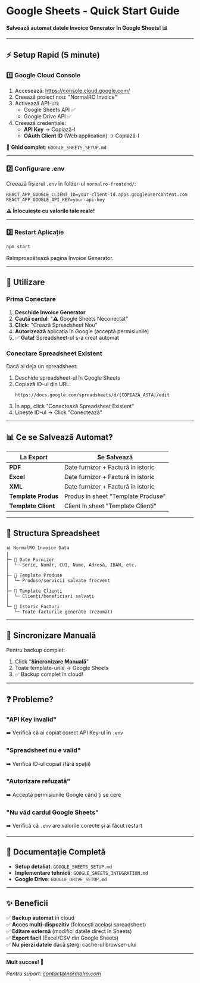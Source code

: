 # Google Sheets - Quick Start Guide

**Salvează automat datele Invoice Generator în Google Sheets! 📊**

---

## ⚡ Setup Rapid (5 minute)

### 1️⃣ Google Cloud Console

1. Accesează: https://console.cloud.google.com/
2. Creează proiect nou: "NormalRO Invoice"
3. Activează API-uri:
   - Google Sheets API ✅
   - Google Drive API ✅
4. Creează credențiale:
   - **API Key** → Copiază-l
   - **OAuth Client ID** (Web application) → Copiază-l

📖 **Ghid complet**: `GOOGLE_SHEETS_SETUP.md`

---

### 2️⃣ Configurare .env

Creează fișierul `.env` în folder-ul `normalro-frontend/`:

```env
REACT_APP_GOOGLE_CLIENT_ID=your-client-id.apps.googleusercontent.com
REACT_APP_GOOGLE_API_KEY=your-api-key
```

**⚠️ Înlocuiește cu valorile tale reale!**

---

### 3️⃣ Restart Aplicație

```bash
npm start
```

Reîmprospătează pagina Invoice Generator.

---

## 🚀 Utilizare

### Prima Conectare

1. **Deschide Invoice Generator**
2. **Caută cardul**: "⚠️ Google Sheets Neconectat"
3. **Click**: "Crează Spreadsheet Nou"
4. **Autorizează** aplicația în Google (acceptă permisiunile)
5. ✅ **Gata!** Spreadsheet-ul s-a creat automat

### Conectare Spreadsheet Existent

Dacă ai deja un spreadsheet:

1. Deschide spreadsheet-ul în Google Sheets
2. Copiază ID-ul din URL:
   ```
   https://docs.google.com/spreadsheets/d/[COPIAZĂ_ASTA]/edit
   ```
3. În app, click "Conectează Spreadsheet Existent"
4. Lipește ID-ul → Click "Conectează"

---

## 📊 Ce se Salvează Automat?

| La Export | Se Salvează |
|-----------|-------------|
| **PDF** | Date furnizor + Factură în istoric |
| **Excel** | Date furnizor + Factură în istoric |
| **XML** | Date furnizor + Factură în istoric |
| **Template Produs** | Produs în sheet "Template Produse" |
| **Template Client** | Client în sheet "Template Clienți" |

---

## 📂 Structura Spreadsheet

```
📊 NormalRO Invoice Data
│
├─ 📄 Date Furnizor
│  └─ Serie, Număr, CUI, Nume, Adresă, IBAN, etc.
│
├─ 📄 Template Produse
│  └─ Produse/servicii salvate frecvent
│
├─ 📄 Template Clienți
│  └─ Clienți/beneficiari salvați
│
└─ 📄 Istoric Facturi
   └─ Toate facturile generate (rezumat)
```

---

## 🔄 Sincronizare Manuală

Pentru backup complet:

1. Click "**Sincronizare Manuală**"
2. Toate template-urile → Google Sheets
3. ✅ Backup complet în cloud!

---

## ❓ Probleme?

### "API Key invalid"
➡️ Verifică că ai copiat corect API Key-ul în `.env`

### "Spreadsheet nu e valid"
➡️ Verifică ID-ul copiat (fără spații)

### "Autorizare refuzată"
➡️ Acceptă permisiunile Google când ți se cere

### "Nu văd cardul Google Sheets"
➡️ Verifică că `.env` are valorile corecte și ai făcut restart

---

## 📖 Documentație Completă

- **Setup detaliat**: `GOOGLE_SHEETS_SETUP.md`
- **Implementare tehnică**: `GOOGLE_SHEETS_INTEGRATION.md`
- **Google Drive**: `GOOGLE_DRIVE_SETUP.md`

---

## ✨ Beneficii

✅ **Backup automat** în cloud  
✅ **Acces multi-dispozitiv** (folosești același spreadsheet)  
✅ **Editare externă** (modifici datele direct în Sheets)  
✅ **Export facil** (Excel/CSV din Google Sheets)  
✅ **Nu pierzi datele** dacă ștergi cache-ul browser-ului  

---

**Mult succes! 🚀**

*Pentru suport: contact@normalro.com*


